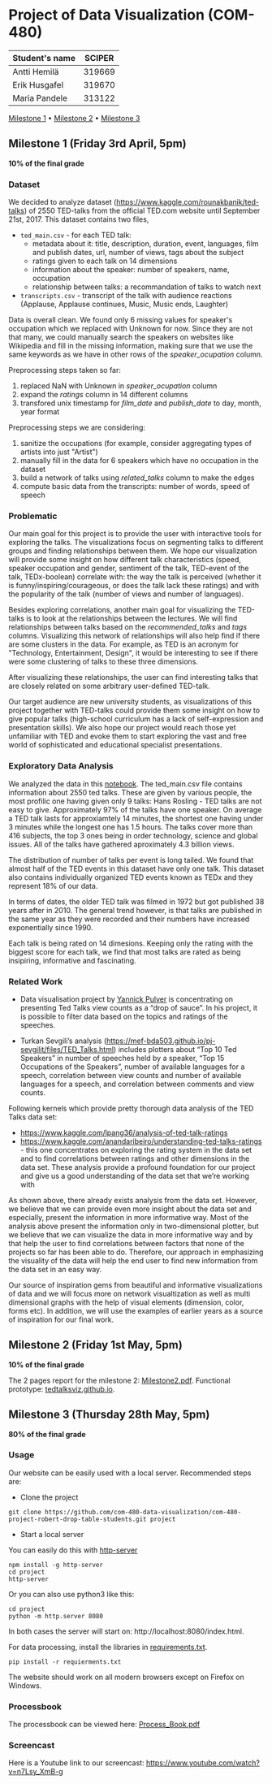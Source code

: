 # Project of Data Visualization (COM-480)

| Student's name | SCIPER |
| -------------- | ------ |
|Antti Hemilä|319669|
|Erik Husgafel|319670|
|Maria Pandele|313122|

[Milestone 1](#milestone-1-friday-3rd-april-5pm) • [Milestone 2](#milestone-2-friday-1st-may-5pm) • [Milestone 3](#milestone-3-thursday-28th-may-5pm)

## Milestone 1 (Friday 3rd April, 5pm)

**10% of the final grade**
### Dataset
We decided to analyze dataset (https://www.kaggle.com/rounakbanik/ted-talks) of 2550 TED-talks from
the official TED.com website until September 21st, 2017. This dataset contains two files, 
* `ted_main.csv` - for each TED talk:
  * metadata about it: title, description, duration, event, languages, film and publish dates, url, number of views, tags about the subject
  * ratings given to each talk on 14 dimensions
  * information about the speaker: number of speakers, name, occupation
  * relationship between talks: a recommandation of talks to watch next
* `transcripts.csv` - transcript of the talk with audience reactions (Applause, Applause continues,
Music, Music ends, Laughter)

Data is overall clean. We found only 6 missing values for speaker's occupation which we replaced with
Unknown for now. Since they are not that many, we could manually search the speakers on websites like
Wikipedia and fill in the missing information, making sure that we use the same keywords as we have 
in other rows of the *speaker_ocupation* column.

Preprocessing steps taken so far:
1. replaced NaN with Unknown in *speaker_ocupation* column
2. expand the *ratings* column in 14 different columns
3. transfored unix timestamp for *film_date* and *publish_date* to day, month, year format

Preprocessing steps we are considering:
1. sanitize the occupations (for example, consider aggregating types of artists into just "Artist")
2. manually fill in the data for 6 speakers which have no occupation in the dataset 
3. build a network of talks using *related_talks* column to make the edges
4. compute basic data from the transcripts: number of words, speed of speech


### Problematic

Our main goal for this project is to provide the user with interactive tools for exploring the talks. 
The visualizations focus on segmenting talks to different groups and finding relationships between them. 
We hope our visualization will provide some insight on how different talk characteristics (speed, 
speaker occupation and gender, sentiment of the talk, TED-event of the talk, TEDx-boolean) correlate 
with: the way the talk is perceived (whether it is funny/inspiring/courageous, or does the talk lack 
these ratings) and  with the popularity of the talk (number of views and number of languages).

Besides exploring correlations, another main goal for visualizing the TED-talks is to look at the 
relationships between the lectures. We will find relationships between talks based on the 
*recommended_talks* and *tags* columns. Visualizing this network of relationships will also help 
find if there are some clusters in the data. For example, as TED is an acronym for "Technology, 
Entertainment, Design", it would be interesting to see if there were some clustering of talks to 
these three dimensions.

After visualizing these relationships, the user can find interesting talks that are closely related 
on some arbitrary user-defined TED-talk. 

Our target audience are new university students, as visualizations of this project together with 
TED-talks could provide them some insight on how to give popular talks (high-school curriculum has 
a lack of self-expression and presentation skills). We also hope our project would reach those yet 
unfamiliar with TED and evoke them to start exploring the vast and free world of sophisticated and 
educational specialist presentations. 


### Exploratory Data Analysis

We analyzed the data in this [notebook](/Exploratory%20data%20analysis.ipynb). The ted\_main.csv file 
contains information about 2550 ted talks. These are given by various people, the most profilic one 
having given only 9 talks: Hans Rosling - TED talks are not easy to give. Approximately 97% of the 
talks have one speaker. On average a TED talk lasts for approxiamtely 14 minutes, the shortest one
having under 3 minutes while the longest one has 1.5 hours. The talks cover more than 416 subjects,
the top 3 ones being in order technology, science and global issues. All of the talks have gathered 
aproximately 4.3 billion views.

The distribution of number of talks per event is long tailed. We found that almost half of the TED
events in this dataset have only one talk. This dataset also contains individually organized TED 
events known as TEDx and they represent 18% of our data.

In terms of dates, the older TED talk was filmed in 1972 but got published 38 years after in 2010.
The general trend however, is that talks are published in the same year as they were recorded and 
their numbers have increased exponentially since 1990.

Each talk is being rated on 14 dimesions. Keeping only the rating with the biggest score for each
talk, we find that most talks are rated as being insipiring, informative and fascinating.


### Related Work

* Data visualisation project by [Yannick Pulver](https://yannickpulver.com/ivis/) is concentrating on
presenting Ted Talks view counts as a “drop of sauce”. In his project, it is possible to filter data
based on the topics and ratings of the speeches.

* Turkan Sevgili’s analysis (https://mef-bda503.github.io/pj-sevgilit/files/TED_Talks.html) includes plotters about “Top 10 Ted Speakers” in number of speeches held by a speaker, “Top 15 Occupations of the Speakers”, number of available languages for a speech, correlation between view counts and number of available languages for a speech, and correlation between comments and view counts.

Following kernels which provide pretty thorough data analysis of the TED Talks data set: 
  * https://www.kaggle.com/lpang36/analysis-of-ted-talk-ratings 
  * https://www.kaggle.com/anandaribeiro/understanding-ted-talks-ratings - this one concentrates on 
    exploring the rating system in the data set and to find correlations between 
    ratings and other dimensions in the data set. These analysis provide a profound foundation for 
    our project and give us a good understanding of the data set that we’re working with

As shown above, there already exists analysis from the data set. However, we believe that we can 
provide even more insight about the data set and especially, present the information in more 
informative way. Most of the analysis above present the information only in two-dimensional plotter, 
but we believe that we can visualize the data in more informative way and by that help the user to 
find correlations between factors that none of the projects so far has been able to do. Therefore, 
our approach in emphasizing the visuality of the data will help the end user to find new information 
from the data set in an easy way.

Our source of inspiration gems from beautiful and informative visualizations of data and we will focus
more on network visualtization as well as multi dimensional graphs with the help of visual elements
(dimension, color, forms etc). In addition, we will use the examples of earlier years as a source 
of inspiration for our final work.

## Milestone 2 (Friday 1st May, 5pm)

**10% of the final grade**

The 2 pages report for the milestone 2: [Milestone2.pdf](Milestone2.pdf).
Functional prototype: [tedtalksviz.github.io](https://tedtalksviz.github.io).


## Milestone 3 (Thursday 28th May, 5pm)

**80% of the final grade**

### Usage

Our website can be easily used with a local server. Recommended steps are:

* Clone the project
```
git clone https://github.com/com-480-data-visualization/com-480-project-robert-drop-table-students.git project
```

* Start a local server

You can easily do this with [http-server](https://www.npmjs.com/package/http-server)
```
npm install -g http-server
cd project
http-server
```

Or you can also use python3 like this:
```
cd project 
python -m http.server 8080
```

In both cases the server will start on: http://localhost:8080/index.html.

For data processing, install the libraries in [requirements.txt](https://github.com/com-480-data-visualization/com-480-project-robert-drop-table-students/blob/master/requirements.txt).
```
pip install -r requierments.txt
```

The website should work on all modern browsers except on Firefox on Windows.

### Processbook

The processbook can be viewed here: [Process\_Book.pdf](https://github.com/com-480-data-visualization/com-480-project-robert-drop-table-students/blob/master/Process\_Book.pdf)

### Screencast

Here is a Youtube link to our screencast: https://www.youtube.com/watch?v=n7Lsy_XmB-g 


